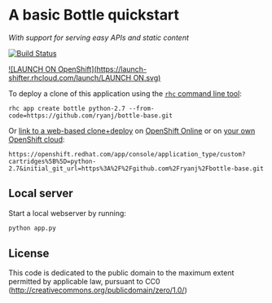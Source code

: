 # A basic Bottle quickstart 
*With support for serving easy APIs and static content*

[![Build Status](http://img.shields.io/travis/ryanj/bottle-base.svg)](https://travis-ci.org/ryanj/bottle-base)

[![LAUNCH ON OpenShift](https://launch-shifter.rhcloud.com/launch/LAUNCH ON.svg)](https://launch-shifter.rhcloud.com/r?url=https%3A%2F%2Fopenshift.redhat.com%2Fapp%2Fconsole%2Fapplication_type%2Fcustom%3F%26cartridges%5B%5D%3Dpython%26initial_git_url%3Dhttps%3A%2F%2Fgithub.com%2Fryanj%2Fbottle-base.git%26name%3Dbottle)

To deploy a clone of this application using the [`rhc` command line tool](http://rubygems.org/gems/rhc):

    rhc app create bottle python-2.7 --from-code=https://github.com/ryanj/bottle-base.git
    
Or [link to a web-based clone+deploy](https://openshift.redhat.com/app/console/application_type/custom?cartridges%5B%5D=python-2.7&initial_git_url=https%3A%2F%2Fgithub.com%2Fryanj%2Fbottle-base.git) on [OpenShift Online](http://OpenShift.com) or on [your own OpenShift cloud](http://openshift.github.io): 

    https://openshift.redhat.com/app/console/application_type/custom?cartridges%5B%5D=python-2.7&initial_git_url=https%3A%2F%2Fgithub.com%2Fryanj%2Fbottle-base.git

## Local server
Start a local webserver by running:

```bash
python app.py
```

## License
This code is dedicated to the public domain to the maximum extent permitted by applicable law, pursuant to CC0 (http://creativecommons.org/publicdomain/zero/1.0/)
